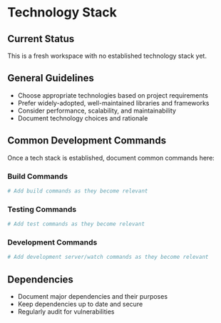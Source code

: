 # Technology Stack

## Current Status
This is a fresh workspace with no established technology stack yet.

## General Guidelines
- Choose appropriate technologies based on project requirements
- Prefer widely-adopted, well-maintained libraries and frameworks
- Consider performance, scalability, and maintainability
- Document technology choices and rationale

## Common Development Commands
Once a tech stack is established, document common commands here:

### Build Commands
```bash
# Add build commands as they become relevant
```

### Testing Commands
```bash
# Add test commands as they become relevant
```

### Development Commands
```bash
# Add development server/watch commands as they become relevant
```

## Dependencies
- Document major dependencies and their purposes
- Keep dependencies up to date and secure
- Regularly audit for vulnerabilities